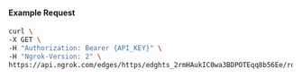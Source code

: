 <!-- Code generated for API Clients. DO NOT EDIT. -->
#### Example Request
```bash
curl \
-X GET \
-H "Authorization: Bearer {API_KEY}" \
-H "Ngrok-Version: 2" \
https://api.ngrok.com/edges/https/edghts_2rmHAukIC0wa3BDPOTEqq8b56Ee/routes/edghtsrt_2rmHAvnNF8KaeBGJ84ML7feUVLO/response_headers
